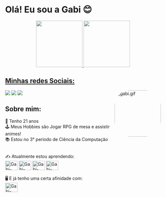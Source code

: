  <h1> Olá! Eu sou a Gabi 😊 </h1>
<div align="center">
  <a href="https://github.com/GKooki3">
  <img height="150em" src="https://github-readme-stats.vercel.app/api?username=GKooki3&show_icons=true&theme=onedark&include_all_commits=true&count_private=true"/>
  <img height="150em" src="https://github-readme-stats.vercel.app/api/top-langs/?username=GKooki3&layout=compact&langs_count=7&theme=onedark"/>
</div>
  
  ##
  <h2> Minhas redes Sociais: </h2>
  <div>
  <a href="https://instagram.com/songgabs_" target="_blank"><img src="https://img.shields.io/badge/-Instagram-%23E4405F?style=for-the-badge&logo=instagram&logoColor=white" target="_blank"></a>
  <a href = "mailto:gabriella.serrao.gs@gmail.com"><img src="https://img.shields.io/badge/-Gmail-%23333?style=for-the-badge&logo=gmail&logoColor=white" target="_blank"></a>
  <a href="https://www.linkedin.com/in/gabiserrão" target="_blank"><img src="https://img.shields.io/badge/-LinkedIn-%230077B5?style=for-the-badge&logo=linkedin&logoColor=white" target="_blank"></a> 
 <img align="right" alt="gabi.gif" height="150" style="border-radius:50px;" src="https://cdn.discordapp.com/attachments/693961989097128016/893888193986969622/gabi.gif"> 
  </div>
  
  <h2> Sobre mim: </h2>
  🔮 Tenho 21 anos <br>
  🕹️ Meus Hobbies são Jogar RPG de mesa e assistir animes! <br>
  📚 Estou no 3° período de Ciência da Computação <br> <br>
  
  ✍️ Atualmente estou aprendendo: 
  <br>
  <img align="center" alt="Gabi-HTML" height="30" width="40" src="https://cdn.jsdelivr.net/gh/devicons/devicon/icons/css3/css3-original.svg" />
  <img align="center" alt="Gabi-HTML" height="30" width="40" src="https://cdn.jsdelivr.net/gh/devicons/devicon/icons/c/c-original.svg" />
  <img align="center" alt="Gabi-HTML" height="30" width="40" src="https://cdn.jsdelivr.net/gh/devicons/devicon/icons/javascript/javascript-original.svg" />
  <img align="center" alt="Gabi-HTML" height="30" width="40" src="https://cdn.jsdelivr.net/gh/devicons/devicon/icons/python/python-original.svg" />
  <br><br>
  🖥️ E já tenho uma certa afinidade com:
  <br>
  <img align="center" alt="Gabi-HTML" height="30" width="40" src="https://cdn.jsdelivr.net/gh/devicons/devicon/icons/html5/html5-original.svg" />
